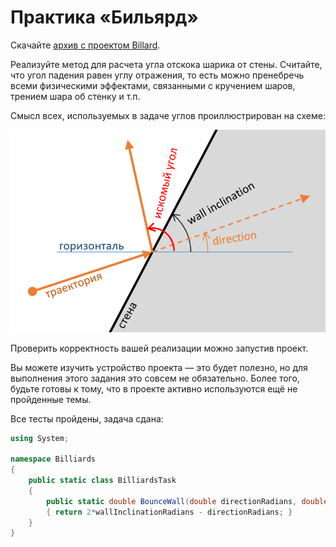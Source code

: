 # Практика «Бильярд»

Скачайте [архив с проектом Billard](Billiards.zip).

Реализуйте метод для расчета угла отскока шарика от стены. Считайте, что угол падения равен углу отражения, то есть можно пренебречь всеми физическими эффектами, связанными с кручением шаров, трением шара об стенку и т.п.

Смысл всех, используемых в задаче углов проиллюстрирован на схеме:

<p float="left">
<img src="BilliardTask.png" width="700" />
</p>

Проверить корректность вашей реализации можно запустив проект.

Вы можете изучить устройство проекта — это будет полезно, но для выполнения этого задания это совсем не обязательно. Более того, будьте готовы к тому, что в проекте активно используются ещё не пройденные темы.

Все тесты пройдены, задача сдана:
```cs
using System;

namespace Billiards
{
    public static class BilliardsTask
    {
        public static double BounceWall(double directionRadians, double wallInclinationRadians)
		{ return 2*wallInclinationRadians - directionRadians; }
    }
}
```
